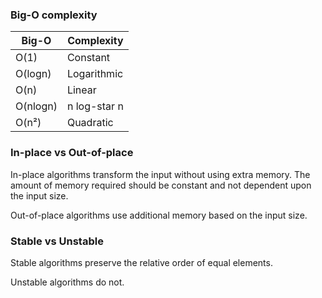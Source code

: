 ### Big-O complexity
| Big-O    | Complexity   |
|----------|--------------|
| O(1)     | Constant     |
| O(logn)  | Logarithmic  |
| O(n)     | Linear       |
| O(nlogn) | n log-star n |
| O(n²)    | Quadratic    |

### In-place vs Out-of-place
In-place algorithms transform the input without using extra memory. The amount of memory required should be constant and not dependent upon the input size.

Out-of-place algorithms use additional memory based on the input size.

### Stable vs Unstable
Stable algorithms preserve the relative order of equal elements.

Unstable algorithms do not.
